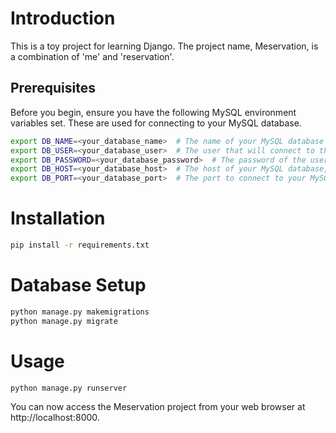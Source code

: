 # Introduction
This is a toy project for learning Django. The project name, Meservation, is a combination of 'me' and 'reservation'.

## Prerequisites
Before you begin, ensure you have the following MySQL environment variables set. These are used for connecting to your MySQL database.

```bash
export DB_NAME=<your_database_name>  # The name of your MySQL database
export DB_USER=<your_database_user>  # The user that will connect to the MySQL database
export DB_PASSWORD=<your_database_password>  # The password of the user
export DB_HOST=<your_database_host>  # The host of your MySQL database, usually localhost if the database is on your machine
export DB_PORT=<your_database_port>  # The port to connect to your MySQL database
```

# Installation
```bash
pip install -r requirements.txt
```

# Database Setup
```bash
python manage.py makemigrations
python manage.py migrate
```

# Usage
```bash
python manage.py runserver
```

You can now access the Meservation project from your web browser at http://localhost:8000.

